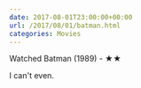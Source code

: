 ```yaml
---
date: 2017-08-01T23:00:00+00:00
url: /2017/08/01/batman.html
categories: Movies
---
```

Watched Batman (1989) - ★★

I can't even.


